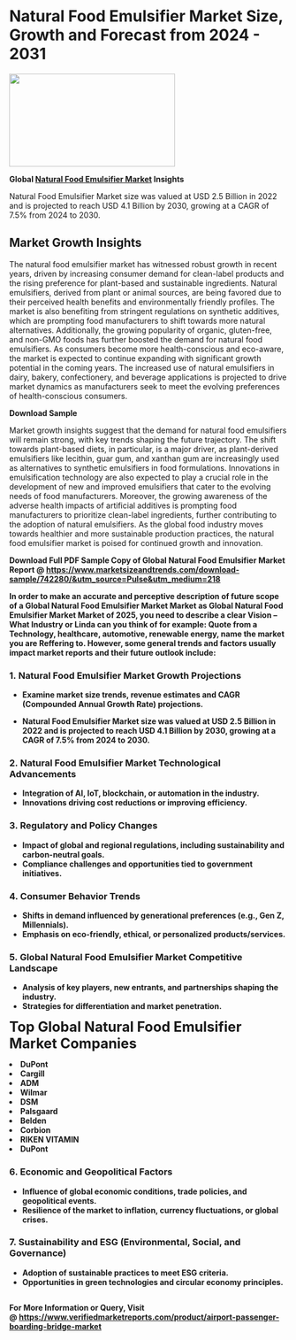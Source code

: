 <H1>Natural Food Emulsifier Market Size, Growth and Forecast from 2024 - 2031</H1><img class="aligncenter size-medium wp-image-584254" src="https://thirdeyenews.in/wp-content/uploads/2024/09/Global-Market-Research-300x168.jpeg" alt="" width="300" height="168" /><p><strong>Global&nbsp;<a href="https://www.marketsizeandtrends.com/download-sample/742280/&amp;utm_source=Pulse&amp;utm_medium=218">Natural Food Emulsifier Market</a> Insights</strong></p><p>Natural Food Emulsifier Market size was valued at USD 2.5 Billion in 2022 and is projected to reach USD 4.1 Billion by 2030, growing at a CAGR of 7.5% from 2024 to 2030.</p><p><h2>Market Growth Insights</h2> <p>The natural food emulsifier market has witnessed robust growth in recent years, driven by increasing consumer demand for clean-label products and the rising preference for plant-based and sustainable ingredients. Natural emulsifiers, derived from plant or animal sources, are being favored due to their perceived health benefits and environmentally friendly profiles. The market is also benefiting from stringent regulations on synthetic additives, which are prompting food manufacturers to shift towards more natural alternatives. Additionally, the growing popularity of organic, gluten-free, and non-GMO foods has further boosted the demand for natural food emulsifiers. As consumers become more health-conscious and eco-aware, the market is expected to continue expanding with significant growth potential in the coming years. The increased use of natural emulsifiers in dairy, bakery, confectionery, and beverage applications is projected to drive market dynamics as manufacturers seek to meet the evolving preferences of health-conscious consumers.</p> <p><strong>Download Sample</strong></p> <p>Market growth insights suggest that the demand for natural food emulsifiers will remain strong, with key trends shaping the future trajectory. The shift towards plant-based diets, in particular, is a major driver, as plant-derived emulsifiers like lecithin, guar gum, and xanthan gum are increasingly used as alternatives to synthetic emulsifiers in food formulations. Innovations in emulsification technology are also expected to play a crucial role in the development of new and improved emulsifiers that cater to the evolving needs of food manufacturers. Moreover, the growing awareness of the adverse health impacts of artificial additives is prompting food manufacturers to prioritize clean-label ingredients, further contributing to the adoption of natural emulsifiers. As the global food industry moves towards healthier and more sustainable production practices, the natural food emulsifier market is poised for continued growth and innovation.</p> <p><strong></p><p><span class=""><strong>Download Full PDF Sample Copy of Global Natural Food Emulsifier Market Report</strong> @ <a href="https://www.marketsizeandtrends.com/download-sample/742280/&amp;utm_source=Pulse&amp;utm_medium=218" target="_blank">https://www.marketsizeandtrends.com/download-sample/742280/&amp;utm_source=Pulse&amp;utm_medium=218</a></span></p><p>In order to make an accurate and perceptive description of future scope of a Global&nbsp;Natural Food Emulsifier Market Market as Global&nbsp;Natural Food Emulsifier Market Market of 2025, you need to describe a clear Vision &ndash; What Industry or Linda can you think of for example: Quote from a Technology, healthcare, automotive, renewable energy, name the market you are Reffering to. However, some general trends and factors usually impact market reports and their future outlook include:</p><h3>1.&nbsp;<strong>Natural Food Emulsifier Market Growth Projections</strong></h3><ul><li>Examine market size trends, revenue estimates and CAGR (Compounded Annual Growth Rate) projections.</li><li><p>Natural Food Emulsifier Market size was valued at USD 2.5 Billion in 2022 and is projected to reach USD 4.1 Billion by 2030, growing at a CAGR of 7.5% from 2024 to 2030.</p></li></ul><h3>2.&nbsp;<strong>Natural Food Emulsifier Market Technological Advancements</strong></h3><ul><li>Integration of AI, IoT, blockchain, or automation in the industry.</li><li>Innovations driving cost reductions or improving efficiency.</li></ul><h3>3.&nbsp;<strong>Regulatory and Policy Changes</strong></h3><ul><li>Impact of global and regional regulations, including sustainability and carbon-neutral goals.</li><li>Compliance challenges and opportunities tied to government initiatives.</li></ul><h3>4.&nbsp;<strong>Consumer Behavior Trends</strong></h3><ul><li>Shifts in demand influenced by generational preferences (e.g., Gen Z, Millennials).</li><li>Emphasis on eco-friendly, ethical, or personalized products/services.</li></ul><h3>5.&nbsp;<strong>Global Natural Food Emulsifier Market Competitive Landscape</strong></h3><ul><li>Analysis of key players, new entrants, and partnerships shaping the industry.</li><li>Strategies for differentiation and market penetration.</li></ul><p data-pm-slice="1 1 []"><span style="color: inherit; font-family: inherit; font-size: 25px;">Top Global Natural Food Emulsifier Market Companies</span></p><div class="" data-test-id=""><p><li>DuPont</li><li> Cargill</li><li> ADM</li><li> Wilmar</li><li> DSM</li><li> Palsgaard</li><li> Belden</li><li> Corbion</li><li> RIKEN VITAMIN</li><li> DuPont</li></p></div><h3>6.&nbsp;<strong>Economic and Geopolitical Factors</strong></h3><ul><li>Influence of global economic conditions, trade policies, and geopolitical events.</li><li>Resilience of the market to inflation, currency fluctuations, or global crises.</li></ul><h3>7.&nbsp;<strong>Sustainability and ESG (Environmental, Social, and Governance)</strong></h3><ul><li>Adoption of sustainable practices to meet ESG criteria.</li><li>Opportunities in green technologies and circular economy principles.</li></ul><h2><strong style="font-size: 14px;">For More Information or Query, Visit @&nbsp;</strong><a style="background-color: #ffffff; font-size: 14px;" href="https://www.marketsizeandtrends.com/report/natural-food-emulsifier-market/" target="_blank">https://www.verifiedmarketreports.com/product/airport-passenger-boarding-bridge-market</a></h2>
